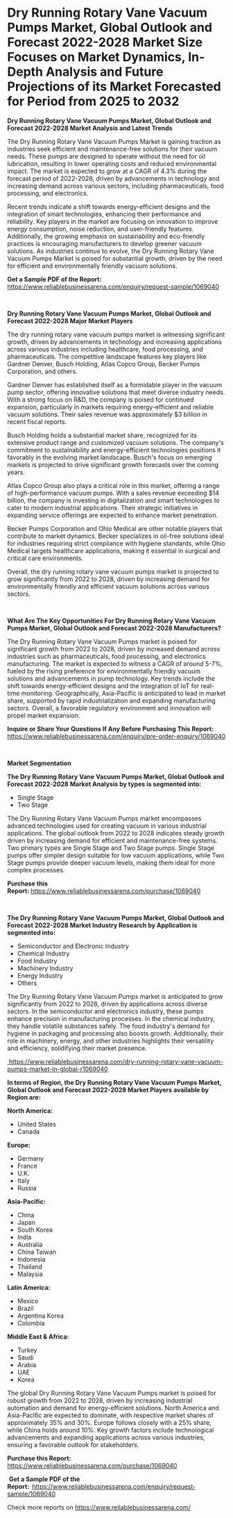 <p><h1>Dry Running Rotary Vane Vacuum Pumps Market, Global Outlook and Forecast 2022-2028 Market Size Focuses on Market Dynamics, In-Depth Analysis and Future Projections of its Market Forecasted for Period from 2025 to 2032</h1></p><p><strong>Dry Running Rotary Vane Vacuum Pumps Market, Global Outlook and Forecast 2022-2028 Market Analysis and Latest Trends</strong></p>
<p><p>The Dry Running Rotary Vane Vacuum Pumps Market is gaining traction as industries seek efficient and maintenance-free solutions for their vacuum needs. These pumps are designed to operate without the need for oil lubrication, resulting in lower operating costs and reduced environmental impact. The market is expected to grow at a CAGR of 4.3% during the forecast period of 2022-2028, driven by advancements in technology and increasing demand across various sectors, including pharmaceuticals, food processing, and electronics. </p><p>Recent trends indicate a shift towards energy-efficient designs and the integration of smart technologies, enhancing their performance and reliability. Key players in the market are focusing on innovation to improve energy consumption, noise reduction, and user-friendly features. Additionally, the growing emphasis on sustainability and eco-friendly practices is encouraging manufacturers to develop greener vacuum solutions. As industries continue to evolve, the Dry Running Rotary Vane Vacuum Pumps Market is poised for substantial growth, driven by the need for efficient and environmentally friendly vacuum solutions.</p></p>
<p><strong>Get a Sample PDF of the Report:&nbsp;</strong> <a href="https://www.reliablebusinessarena.com/enquiry/request-sample/1069040?utm_campaign=2887&utm_medium=2&utm_source=Github&utm_content=ia&utm_term=21032025&utm_id=dry-running-rotary-vane-vacuum-pumps-market-global-outlook-and-forecast-2022-2028">https://www.reliablebusinessarena.com/enquiry/request-sample/1069040</a></p>
<p>&nbsp;</p>
<p><strong>Dry Running Rotary Vane Vacuum Pumps Market, Global Outlook and Forecast 2022-2028 Major Market Players</strong></p>
<p><p>The dry running rotary vane vacuum pumps market is witnessing significant growth, driven by advancements in technology and increasing applications across various industries including healthcare, food processing, and pharmaceuticals. The competitive landscape features key players like Gardner Denver, Busch Holding, Atlas Copco Group, Becker Pumps Corporation, and others.</p><p>Gardner Denver has established itself as a formidable player in the vacuum pump sector, offering innovative solutions that meet diverse industry needs. With a strong focus on R&D, the company is poised for continued expansion, particularly in markets requiring energy-efficient and reliable vacuum solutions. Their sales revenue was approximately $3 billion in recent fiscal reports.</p><p>Busch Holding holds a substantial market share, recognized for its extensive product range and customized vacuum solutions. The company's commitment to sustainability and energy-efficient technologies positions it favorably in the evolving market landscape. Busch's focus on emerging markets is projected to drive significant growth forecasts over the coming years.</p><p>Atlas Copco Group also plays a critical role in this market, offering a range of high-performance vacuum pumps. With a sales revenue exceeding $14 billion, the company is investing in digitalization and smart technologies to cater to modern industrial applications. Their strategic initiatives in expanding service offerings are expected to enhance market penetration.</p><p>Becker Pumps Corporation and Ohio Medical are other notable players that contribute to market dynamics. Becker specializes in oil-free solutions ideal for industries requiring strict compliance with hygiene standards, while Ohio Medical targets healthcare applications, making it essential in surgical and critical care environments.</p><p>Overall, the dry running rotary vane vacuum pumps market is projected to grow significantly from 2022 to 2028, driven by increasing demand for environmentally friendly and efficient vacuum solutions across various sectors.</p></p>
<p>&nbsp;</p>
<p><strong>What Are The Key Opportunities For Dry Running Rotary Vane Vacuum Pumps Market, Global Outlook and Forecast 2022-2028 Manufacturers?</strong></p>
<p><p>The Dry Running Rotary Vane Vacuum Pumps market is poised for significant growth from 2022 to 2028, driven by increased demand across industries such as pharmaceuticals, food processing, and electronics manufacturing. The market is expected to witness a CAGR of around 5-7%, fueled by the rising preference for environmentally friendly vacuum solutions and advancements in pump technology. Key trends include the shift towards energy-efficient designs and the integration of IoT for real-time monitoring. Geographically, Asia-Pacific is anticipated to lead in market share, supported by rapid industrialization and expanding manufacturing sectors. Overall, a favorable regulatory environment and innovation will propel market expansion.</p></p>
<p><strong>Inquire or Share Your Questions If Any Before Purchasing This Report:</strong> <a href="https://www.reliablebusinessarena.com/enquiry/pre-order-enquiry/1069040?utm_campaign=2887&utm_medium=2&utm_source=Github&utm_content=ia&utm_term=21032025&utm_id=dry-running-rotary-vane-vacuum-pumps-market-global-outlook-and-forecast-2022-2028">https://www.reliablebusinessarena.com/enquiry/pre-order-enquiry/1069040</a></p>
<p>&nbsp;</p>
<p><strong>Market Segmentation</strong></p>
<p><strong>The Dry Running Rotary Vane Vacuum Pumps Market, Global Outlook and Forecast 2022-2028 Market Analysis by types is segmented into:</strong></p>
<p><ul><li>Single Stage</li><li>Two Stage</li></ul></p>
<p><p>The Dry Running Rotary Vane Vacuum Pumps market encompasses advanced technologies used for creating vacuum in various industrial applications. The global outlook from 2022 to 2028 indicates steady growth driven by increasing demand for efficient and maintenance-free systems. Two primary types are Single Stage and Two Stage pumps. Single Stage pumps offer simpler design suitable for low vacuum applications, while Two Stage pumps provide deeper vacuum levels, making them ideal for more complex processes.</p></p>
<p><strong>Purchase this Report:&nbsp;</strong><a href="https://www.reliablebusinessarena.com/purchase/1069040?utm_campaign=2887&utm_medium=2&utm_source=Github&utm_content=ia&utm_term=21032025&utm_id=dry-running-rotary-vane-vacuum-pumps-market-global-outlook-and-forecast-2022-2028">https://www.reliablebusinessarena.com/purchase/1069040</a></p>
<p>&nbsp;</p>
<p><strong>The Dry Running Rotary Vane Vacuum Pumps Market, Global Outlook and Forecast 2022-2028 Market Industry Research by Application is segmented into:</strong></p>
<p><ul><li>Semiconductor and Electronic Industry</li><li>Chemical Industry</li><li>Food Industry</li><li>Machinery Industry</li><li>Energy Industry</li><li>Others</li></ul></p>
<p><p>The Dry Running Rotary Vane Vacuum Pumps market is anticipated to grow significantly from 2022 to 2028, driven by applications across diverse sectors. In the semiconductor and electronics industry, these pumps enhance precision in manufacturing processes. In the chemical industry, they handle volatile substances safely. The food industry's demand for hygiene in packaging and processing also boosts growth. Additionally, their role in machinery, energy, and other industries highlights their versatility and efficiency, solidifying their market presence.</p></p>
<p><a href="https://www.reliablebusinessarena.com/dry-running-rotary-vane-vacuum-pumps-market-in-global-r1069040?utm_campaign=2887&utm_medium=2&utm_source=Github&utm_content=ia&utm_term=21032025&utm_id=dry-running-rotary-vane-vacuum-pumps-market-global-outlook-and-forecast-2022-2028">&nbsp;https://www.reliablebusinessarena.com/dry-running-rotary-vane-vacuum-pumps-market-in-global-r1069040</a></p>
<p><strong>In terms of Region, the Dry Running Rotary Vane Vacuum Pumps Market, Global Outlook and Forecast 2022-2028 Market Players available by Region are:</strong></p>
<p>
    <p> <strong> North America: </strong>
        <ul>
            <li>United States</li>
            <li>Canada</li>
        </ul>
        </p> 
    <p> <strong> Europe: </strong>
        <ul>
            <li>Germany</li>
            <li>France</li>
            <li>U.K.</li>
            <li>Italy</li>
            <li>Russia</li>
        </ul>
        </p> 
    <p> <strong> Asia-Pacific: </strong>
        <ul>
            <li>China</li>
            <li>Japan</li>
            <li>South Korea</li>
            <li>India</li>
            <li>Australia</li>
            <li>China Taiwan</li>
            <li>Indonesia</li>
            <li>Thailand</li>
            <li>Malaysia</li>
        </ul>
        </p> 
    <p> <strong> Latin America: </strong>
        <ul>
            <li>Mexico</li>
            <li>Brazil</li>
            <li>Argentina Korea</li>
            <li>Colombia</li>
        </ul>
        </p> 
    <p> <strong> Middle East & Africa: </strong>
        <ul>
            <li>Turkey</li>
            <li>Saudi</li>
            <li>Arabia</li>
            <li>UAE</li>
            <li>Korea</li>
        </ul>
    </p>
    </p>
<p><p>The global Dry Running Rotary Vane Vacuum Pumps market is poised for robust growth from 2022 to 2028, driven by increasing industrial automation and demand for energy-efficient solutions. North America and Asia-Pacific are expected to dominate, with respective market shares of approximately 35% and 30%. Europe follows closely with a 25% share, while China holds around 10%. Key growth factors include technological advancements and expanding applications across various industries, ensuring a favorable outlook for stakeholders.</p></p>
<p><strong>Purchase this Report: </strong><a href="https://www.reliablebusinessarena.com/purchase/1069040?utm_campaign=2887&utm_medium=2&utm_source=Github&utm_content=ia&utm_term=21032025&utm_id=dry-running-rotary-vane-vacuum-pumps-market-global-outlook-and-forecast-2022-2028">https://www.reliablebusinessarena.com/purchase/1069040</a></p>
<p>&nbsp;<strong>Get a Sample PDF of the Report:&nbsp;&nbsp;</strong><a href="https://www.reliablebusinessarena.com/enquiry/request-sample/1069040?utm_campaign=2887&utm_medium=2&utm_source=Github&utm_content=ia&utm_term=21032025&utm_id=dry-running-rotary-vane-vacuum-pumps-market-global-outlook-and-forecast-2022-2028">https://www.reliablebusinessarena.com/enquiry/request-sample/1069040</a></p>
<p><strong></strong></p>
<p>Check more reports on <a href="https://www.reliablebusinessarena.com/?utm_campaign=2887&utm_medium=2&utm_source=Github&utm_content=ia&utm_term=21032025&utm_id=dry-running-rotary-vane-vacuum-pumps-market-global-outlook-and-forecast-2022-2028">https://www.reliablebusinessarena.com/</a></p>